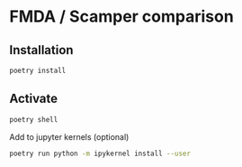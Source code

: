 # FMDA / Scamper comparison

## Installation

```sh
poetry install
```

## Activate

```sh
poetry shell
```

Add to jupyter kernels (optional)

```sh
poetry run python -m ipykernel install --user
```